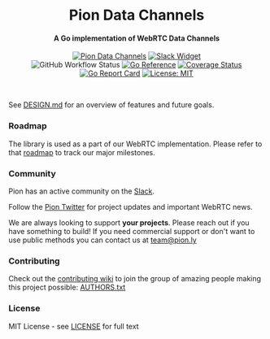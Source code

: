 <h1 align="center">
  <br>
  Pion Data Channels
  <br>
</h1>
<h4 align="center">A Go implementation of WebRTC Data Channels</h4>
<p align="center">
  <a href="https://pion.ly"><img src="https://img.shields.io/badge/pion-datachannel-gray.svg?longCache=true&colorB=brightgreen" alt="Pion Data Channels"></a>
  <a href="https://pion.ly/slack"><img src="https://img.shields.io/badge/join-us%20on%20slack-gray.svg?longCache=true&logo=slack&colorB=brightgreen" alt="Slack Widget"></a>
  <br>
  <img alt="GitHub Workflow Status" src="https://img.shields.io/github/actions/workflow/status/pion/datachannel/test.yaml">
  <a href="https://pkg.go.dev/github.com/pion/datachannel"><img src="https://pkg.go.dev/badge/github.com/pion/datachannel.svg" alt="Go Reference"></a>
  <a href="https://codecov.io/gh/pion/datachannel"><img src="https://codecov.io/gh/pion/datachannel/branch/master/graph/badge.svg" alt="Coverage Status"></a>
  <a href="https://goreportcard.com/report/github.com/pion/datachannel"><img src="https://goreportcard.com/badge/github.com/pion/datachannel" alt="Go Report Card"></a>
  <a href="LICENSE"><img src="https://img.shields.io/badge/License-MIT-yellow.svg" alt="License: MIT"></a>
</p>
<br>

See [DESIGN.md](DESIGN.md) for an overview of features and future goals.

### Roadmap
The library is used as a part of our WebRTC implementation. Please refer to that [roadmap](https://github.com/pion/webrtc/issues/9) to track our major milestones.

### Community
Pion has an active community on the [Slack](https://pion.ly/slack).

Follow the [Pion Twitter](https://twitter.com/_pion) for project updates and important WebRTC news.

We are always looking to support **your projects**. Please reach out if you have something to build!
If you need commercial support or don't want to use public methods you can contact us at [team@pion.ly](mailto:team@pion.ly)

### Contributing
Check out the [contributing wiki](https://github.com/pion/webrtc/wiki/Contributing) to join the group of amazing people making this project possible: [AUTHORS.txt](./AUTHORS.txt)

### License
MIT License - see [LICENSE](LICENSE) for full text
